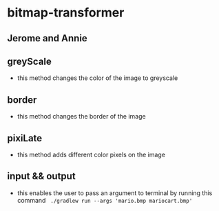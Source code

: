 # bitmap-transformer
## Jerome and Annie

## greyScale
- this method changes the color of the image to greyscale

## border
- this method changes the border of the image

## pixiLate
- this method adds different color pixels on the image

## input && output
- this enables the user to pass an argument to terminal by running this command ``` ./gradlew run --args 'mario.bmp mariocart.bmp'```
